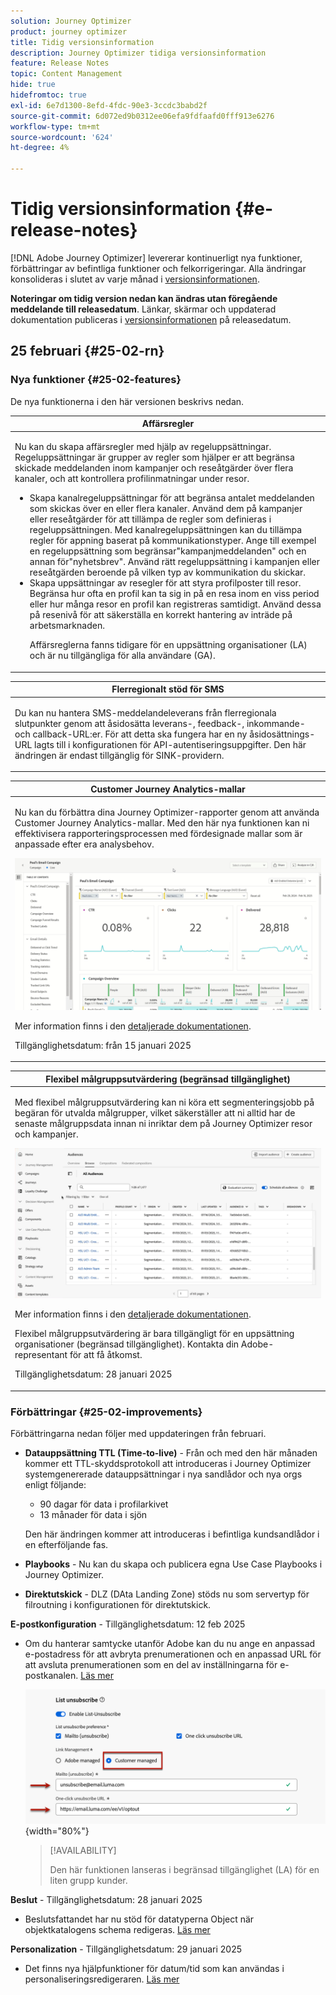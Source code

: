 ```yaml
---
solution: Journey Optimizer
product: journey optimizer
title: Tidig versionsinformation
description: Journey Optimizer tidiga versionsinformation
feature: Release Notes
topic: Content Management
hide: true
hidefromtoc: true
exl-id: 6e7d1300-8efd-4fdc-90e3-3ccdc3babd2f
source-git-commit: 6d072ed9b0312ee06efa9fdfaafd0fff913e6276
workflow-type: tm+mt
source-wordcount: '624'
ht-degree: 4%

---
```


# Tidig versionsinformation {#e-release-notes}

[!DNL Adobe Journey Optimizer] levererar kontinuerligt nya funktioner, förbättringar av befintliga funktioner och felkorrigeringar. Alla ändringar konsolideras i slutet av varje månad i [versionsinformationen](release-notes.md).

**Noteringar om tidig version nedan kan ändras utan föregående meddelande till releasedatum**. Länkar, skärmar och uppdaterad dokumentation publiceras i [versionsinformationen](release-notes.md) på releasedatum.

## 25 februari {#25-02-rn}

### Nya funktioner {#25-02-features}

De nya funktionerna i den här versionen beskrivs nedan.

<table>
<thead>
<tr>
<th><strong>Affärsregler</strong><br/></th>
</tr>
</thead>
<tbody>
<tr>
<td>
<p>Nu kan du skapa affärsregler med hjälp av regeluppsättningar. Regeluppsättningar är grupper av regler som hjälper er att begränsa skickade meddelanden inom kampanjer och reseåtgärder över flera kanaler, och att kontrollera profilinmatningar under resor.<p>
<p><ul><li>Skapa kanalregeluppsättningar för att begränsa antalet meddelanden som skickas över en eller flera kanaler. Använd dem på kampanjer eller reseåtgärder för att tillämpa de regler som definieras i regeluppsättningen. Med kanalregeluppsättningen kan du tillämpa regler för appning baserat på kommunikationstyper. Ange till exempel en regeluppsättning som begränsar"kampanjmeddelanden" och en annan för"nyhetsbrev". Använd rätt regeluppsättning i kampanjen eller reseåtgärden beroende på vilken typ av kommunikation du skickar.</li>
<li> Skapa uppsättningar av resegler för att styra profilposter till resor. Begränsa hur ofta en profil kan ta sig in på en resa inom en viss period eller hur många resor en profil kan registreras samtidigt. Använd dessa på resenivå för att säkerställa en korrekt hantering av inträde på arbetsmarknaden.</li></p>
<p>Affärsreglerna fanns tidigare för en uppsättning organisationer (LA) och är nu tillgängliga för alla användare (GA).</p>
<!--p>For more information, refer to the <a href="../configuration/business-rules.md">detailed documentation</a>.</p-->
</td>
</tr>
</tbody>
</table>

<table>
<thead>
<tr>
<th><strong>Flerregionalt stöd för SMS</strong><br/></th>
</tr>
</thead>
<tbody>
<tr>
<td>
<p>Du kan nu hantera SMS-meddelandeleverans från flerregionala slutpunkter genom att åsidosätta leverans-, feedback-, inkommande- och callback-URL:er. För att detta ska fungera har en ny åsidosättnings-URL lagts till i konfigurationen för API-autentiseringsuppgifter. Den här ändringen är endast tillgänglig för SINK-providern.</p>
<!--p>For more information, refer to the <a href="../configuration/business-rules.md">detailed documentation</a>.</p-->
</td>
</tr>
</tbody>
</table>


<table>
<thead>
<tr>
<th><strong>Customer Journey Analytics-mallar</strong><br/></th>
</tr>
</thead>
<tbody>
<tr>
<td>
<p>Nu kan du förbättra dina Journey Optimizer-rapporter genom att använda Customer Journey Analytics-mallar. Med den här nya funktionen kan ni effektivisera rapporteringsprocessen med fördesignade mallar som är anpassade efter era analysbehov.
</p>
<img src="assets/do-not-localize/cja-templates.gif">
<p>Mer information finns i den <a href="../reports/report-cja-manage.md#cja-template">detaljerade dokumentationen</a>.</p>
<p>Tillgänglighetsdatum: från 15 januari 2025</p>
</tr>
</tbody>
</table>

<table>
<thead>
<tr>
<th><strong>Flexibel målgruppsutvärdering (begränsad tillgänglighet)</strong><br/></th>
</tr>
</thead>
<tbody>
<tr>
<td>
<p>Med flexibel målgruppsutvärdering kan ni köra ett segmenteringsjobb på begäran för utvalda målgrupper, vilket säkerställer att ni alltid har de senaste målgruppsdata innan ni inriktar dem på Journey Optimizer resor och kampanjer.</p>
<img src="assets/do-not-localize/flexible-audience.gif">
<p>Mer information finns i den <a href="../audience/about-audiences.md#flexible">detaljerade dokumentationen</a>.</p>
<p> Flexibel målgruppsutvärdering är bara tillgängligt för en uppsättning organisationer (begränsad tillgänglighet). Kontakta din Adobe-representant för att få åtkomst.</p>
<p>Tillgänglighetsdatum: 28 januari 2025</p>
</tr>
</tbody>
</table>


### Förbättringar {#25-02-improvements}

Förbättringarna nedan följer med uppdateringen från februari.

* **Datauppsättning TTL (Time-to-live)** - Från och med den här månaden kommer ett TTL-skyddsprotokoll att introduceras i Journey Optimizer systemgenererade datauppsättningar i nya sandlådor och nya orgs enligt följande:

   * 90 dagar för data i profilarkivet
   * 13 månader för data i sjön

  Den här ändringen kommer att introduceras i befintliga kundsandlådor i en efterföljande fas.

* **Playbooks** - Nu kan du skapa och publicera egna Use Case Playbooks i Journey Optimizer.

* **Direktutskick** - DLZ (DAta Landing Zone) stöds nu som servertyp för filroutning i konfigurationen för direktutskick.

**E-postkonfiguration** - Tillgänglighetsdatum: 12 feb 2025

* Om du hanterar samtycke utanför Adobe kan du nu ange en anpassad e-postadress för att avbryta prenumerationen och en anpassad URL för att avsluta prenumerationen som en del av inställningarna för e-postkanalen. [Läs mer](../email/list-unsubscribe.md#custom-managed)

  ![](../email/assets/surface-list-unsubscribe-custom.png){width="80%"}

  >[!AVAILABILITY]
  >
  >Den här funktionen lanseras i begränsad tillgänglighet (LA) för en liten grupp kunder.

**Beslut** - Tillgänglighetsdatum: 28 januari 2025

* Beslutsfattandet har nu stöd för datatyperna Object när objektkatalogens schema redigeras. [Läs mer](../experience-decisioning/catalogs.md)

**Personalization** - Tillgänglighetsdatum: 29 januari 2025

* Det finns nya hjälpfunktioner för datum/tid som kan användas i personaliseringsredigeraren. [Läs mer](../personalization/functions/dates.md)